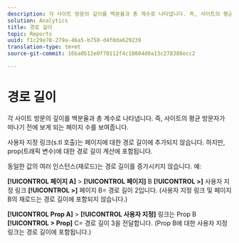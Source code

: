 ```yaml
---
description: 각 사이트 방문의 깊이를 백분율과 총 계수로 나타냅니다. 즉, 사이트의 평균 방문자가 떠나기 전에 보게 되는 페이지 수를 보여줍니다.
solution: Analytics
title: 경로 길이
topic: Reports
uuid: f1c29e78-279a-46a5-b758-d4f0da629239
translation-type: tm+mt
source-git-commit: 16ba0b12e0f70112f4c10804d0a13c278388ecc2

---
```



# 경로 길이

각 사이트 방문의 깊이를 백분율과 총 계수로 나타냅니다. 즉, 사이트의 평균 방문자가 떠나기 전에 보게 되는 페이지 수를 보여줍니다.

사용자 지정 링크(s.tl 호출)는 페이지에 대한 경로 길이에 추가되지 않습니다. 하지만, prop(트래픽 변수)에 대한 경로 길이 계산에 포함됩니다.

동일한 값의 여러 인스턴스(재로드)는 경로 길이를 증가시키지 않습니다. 예:

**[!UICONTROL 페이지 A]** &gt; **[!UICONTROL 페이지]** B **[!UICONTROL &gt;]** 사용자 지정 링크 **[!UICONTROL &gt;]** 페이지 B= 경로 길이 2입니다. (사용자 지정 링크 및 페이지 B의 재로드는 경로 길이에 포함되지 않습니다.)

**[!UICONTROL Prop A]** &gt; **[!UICONTROL 사용자 지정]** 링크는 Prop B **[!UICONTROL &gt; Prop]** C= 경로 길이 3을 전달합니다. (Prop B에 대한 사용자 지정 링크는 경로 길이에 포함됩니다.)
